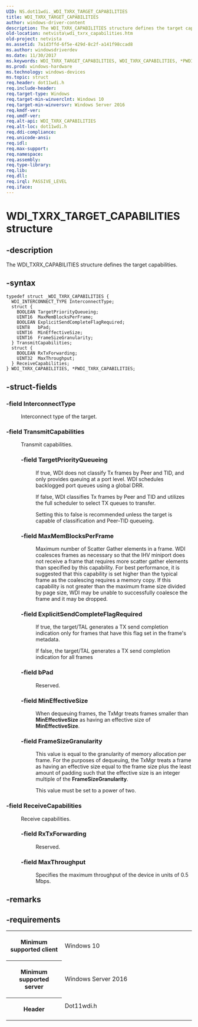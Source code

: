 ```yaml
---
UID: NS.dot11wdi._WDI_TXRX_TARGET_CAPABILITIES
title: WDI_TXRX_TARGET_CAPABILITIES
author: windows-driver-content
description: The WDI_TXRX_CAPABILITIES structure defines the target capabilities.
old-location: netvista\wdi_txrx_capabilities.htm
old-project: netvista
ms.assetid: 7a1d3ffd-6f5e-429d-8c2f-a141f98ccad8
ms.author: windowsdriverdev
ms.date: 11/30/2017
ms.keywords: WDI_TXRX_TARGET_CAPABILITIES, WDI_TXRX_CAPABILITIES, *PWDI_TXRX_CAPABILITIES
ms.prod: windows-hardware
ms.technology: windows-devices
ms.topic: struct
req.header: dot11wdi.h
req.include-header: 
req.target-type: Windows
req.target-min-winverclnt: Windows 10
req.target-min-winversvr: Windows Server 2016
req.kmdf-ver: 
req.umdf-ver: 
req.alt-api: WDI_TXRX_CAPABILITIES
req.alt-loc: dot11wdi.h
req.ddi-compliance: 
req.unicode-ansi: 
req.idl: 
req.max-support: 
req.namespace: 
req.assembly: 
req.type-library: 
req.lib: 
req.dll: 
req.irql: PASSIVE_LEVEL
req.iface: 
---
```


# WDI_TXRX_TARGET_CAPABILITIES structure



## -description
<p>The 
   WDI_TXRX_CAPABILITIES structure defines the target capabilities.</p>


## -syntax

````
typedef struct _WDI_TXRX_CAPABILITIES {
  WDI_INTERCONNECT_TYPE InterconnectType;
  struct {
    BOOLEAN TargetPriorityQueueing;
    UINT16  MaxMemBlocksPerFrame;
    BOOLEAN ExplicitSendCompleteFlagRequired;
    UINT8   bPad;
    UINT16  MinEffectiveSize;
    UINT16  FrameSizeGranularity;
  } TransmitCapabilities;
  struct {
    BOOLEAN RxTxForwarding;
    UINT32  MaxThroughput;
  } ReceiveCapabilities;
} WDI_TXRX_CAPABILITIES, *PWDI_TXRX_CAPABILITIES;
````


## -struct-fields
<dl>

### -field InterconnectType

<dd>
<p>Interconnect type of the target.</p>
</dd>

### -field TransmitCapabilities

<dd>
<p>Transmit capabilities.</p>
<dl>

### -field TargetPriorityQueueing

<dd>
<p>If true, WDI does not classify Tx frames by Peer and TID, and only provides queuing at a port level.  WDI schedules backlogged port queues using a global DRR.</p>
<p>If false, WDI classifies Tx frames by Peer and TID and utilizes the full scheduler to select TX queues to transfer.</p>
<p>Setting this to false is recommended unless the target is capable of classification and Peer-TID queueing.</p>
</dd>

### -field MaxMemBlocksPerFrame

<dd>
<p>Maximum number of Scatter Gather elements in a frame.  WDI coalesces frames as necessary so that the IHV miniport does not receive a frame that requires more scatter gather elements than specified by this capability.  For best performance, it is suggested that this capability is set higher than the typical frame as the coalescing requires a memory copy.  If this capability is not greater than the maximum frame size divided by page size, WDI may be unable to successfully coalesce the frame and it may be dropped.</p>
</dd>

### -field ExplicitSendCompleteFlagRequired

<dd>
<p>If true, the target/TAL generates a TX send completion indication only for frames that have this flag set in the frame's metadata.</p>
<p>If false, the target/TAL generates a TX send completion indication for all frames</p>
</dd>

### -field bPad

<dd>
<p>Reserved.</p>
</dd>

### -field MinEffectiveSize

<dd>
<p>When dequeuing frames, the TxMgr treats frames smaller than <b>MinEffectiveSize</b> as having an effective size of <b>MinEffectiveSize</b>.</p>
</dd>

### -field FrameSizeGranularity

<dd>
<p>This value is equal to the granularity of memory allocation per frame.  For the purposes of dequeuing, the TxMgr treats a frame as having an effective size equal to the frame size plus the least amount of padding such that the effective size is an integer multiple of the <b>FrameSizeGranularity</b>.</p>
<p>This value must be set to a power of two.</p>
</dd>
</dl>
</dd>

### -field ReceiveCapabilities

<dd>
<p>Receive capabilities.</p>
<dl>

### -field RxTxForwarding

<dd>
<p>Reserved.</p>
</dd>

### -field MaxThroughput

<dd>
<p>Specifies the maximum throughput of the device in units of 0.5 Mbps.</p>
</dd>
</dl>
</dd>
</dl>

## -remarks


## -requirements
<table>
<tr>
<th width="30%">
<p>Minimum supported client</p>
</th>
<td width="70%">
<p>Windows 10</p>
</td>
</tr>
<tr>
<th width="30%">
<p>Minimum supported server</p>
</th>
<td width="70%">
<p>Windows Server 2016</p>
</td>
</tr>
<tr>
<th width="30%">
<p>Header</p>
</th>
<td width="70%">
<dl>
<dt>Dot11wdi.h</dt>
</dl>
</td>
</tr>
</table>